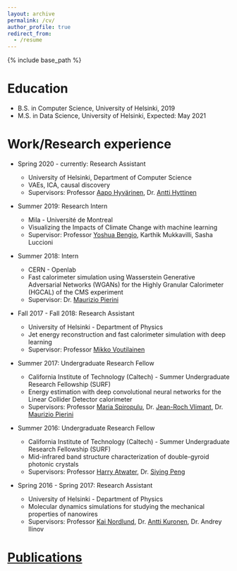 ```yaml
---
layout: archive
permalink: /cv/
author_profile: true
redirect_from:
  - /resume
---
```


{% include base_path %}

Education
======
* B.S. in Computer Science, University of Helsinki, 2019
* M.S. in Data Science, University of Helsinki, Expected: May 2021

Work/Research experience
======
* Spring 2020 - currently: Research Assistant
  * University of Helsinki, Department of Computer Science
  * VAEs, ICA, causal discovery
  * Supervisors: Professor [Aapo Hyvärinen](https://www.cs.helsinki.fi/u/ahyvarin/), Dr. [Antti Hyttinen](https://www.cs.helsinki.fi/u/ajhyttin/)

* Summer 2019: Research Intern
  * Mila - Université de Montreal
  * Visualizing the Impacts of Climate Change with machine learning
  * Supervisor: Professor [Yoshua Bengio](https://yoshuabengio.org/), Karthik Mukkavilli, Sasha Luccioni
  
* Summer 2018: Intern
  * CERN - Openlab
  * Fast calorimeter simulation using Wasserstein Generative Adversarial Networks (WGANs) for the Highly Granular Calorimeter (HGCAL) of the CMS experiment
  * Supervisor: Dr. [Maurizio Pierini](https://inspirehep.net/authors/1021028)
  
* Fall 2017 - Fall 2018: Research Assistant
  * University of Helsinki - Department of Physics
  * Jet energy reconstruction and fast calorimeter simulation with deep learning
  * Supervisor: Professor [Mikko Voutilainen](https://researchportal.helsinki.fi/en/persons/mikko-voutilainen)
  
* Summer 2017: Undergraduate Research Fellow
  * California Institute of Technology (Caltech) - Summer Undergraduate Research Fellowship (SURF)
  * Energy estimation with deep convolutional neural networks for the Linear Collider Detector calorimeter
  * Supervisors: Professor [Maria Spiropulu](http://hep.caltech.edu/~smaria/), Dr. [Jean-Roch Vlimant](https://inspirehep.net/authors/1023557), Dr. [Maurizio Pierini](https://inspirehep.net/authors/1021028)  
  
* Summer 2016: Undergraduate Research Fellow
  * California Institute of Technology (Caltech) - Summer Undergraduate Research Fellowship (SURF)
  * Mid-infrared band structure characterization of double-gyroid photonic crystals
  * Supervisors: Professor [Harry Atwater](https://daedalus.caltech.edu/team-member/harry-atwater/), Dr. [Siying Peng](https://glam.stanford.edu/people/siying-peng)
  
* Spring 2016 - Spring 2017: Research Assistant
  * University of Helsinki - Department of Physics
  * Molecular dynamics simulations for studying the mechanical properties of nanowires
  * Supervisors: Professor [Kai Nordlund](http://www.acclab.helsinki.fi/~knordlun/), Dr. [Antti Kuronen](http://www.acclab.helsinki.fi/~aakurone/), Dr. Andrey Ilinov
  
[Publications](https://vitoriapacela.github.io/publications/)
======

